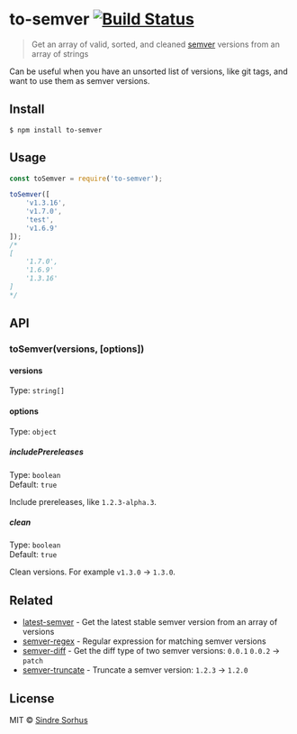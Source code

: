 # to-semver [![Build Status](https://travis-ci.org/sindresorhus/to-semver.svg?branch=master)](https://travis-ci.org/sindresorhus/to-semver)

> Get an array of valid, sorted, and cleaned [semver](http://semver.org) versions from an array of strings

Can be useful when you have an unsorted list of versions, like git tags, and want to use them as semver versions.


## Install

```
$ npm install to-semver
```


## Usage

```js
const toSemver = require('to-semver');

toSemver([
	'v1.3.16',
	'v1.7.0',
	'test',
	'v1.6.9'
]);
/*
[
	'1.7.0',
	'1.6.9'
	'1.3.16'
]
*/
```


## API

### toSemver(versions, [options])

#### versions

Type: `string[]`

#### options

Type: `object`

##### includePrereleases

Type: `boolean`<br>
Default: `true`

Include prereleases, like `1.2.3-alpha.3`.

##### clean

Type: `boolean`<br>
Default: `true`

Clean versions. For example `v1.3.0` → `1.3.0`.


## Related

- [latest-semver](https://github.com/sindresorhus/latest-semver) - Get the latest stable semver version from an array of versions
- [semver-regex](https://github.com/sindresorhus/semver-regex) - Regular expression for matching semver versions
- [semver-diff](https://github.com/sindresorhus/semver-diff) - Get the diff type of two semver versions: `0.0.1` `0.0.2` → `patch`
- [semver-truncate](https://github.com/sindresorhus/semver-truncate) - Truncate a semver version: `1.2.3` → `1.2.0`


## License

MIT © [Sindre Sorhus](https://sindresorhus.com)
